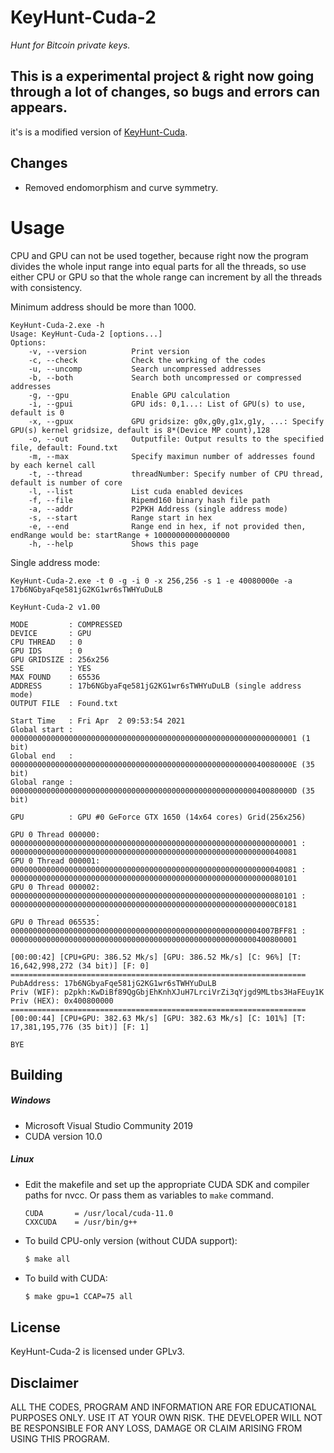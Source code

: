 # KeyHunt-Cuda-2 
_Hunt for Bitcoin private keys._
## This is a experimental project & right now going through a lot of changes, so bugs and errors can appears.

it's is a modified version of [KeyHunt-Cuda](https://github.com/kanhavishva/KeyHunt-Cuda/).


## Changes
- Removed endomorphism and curve symmetry.


# Usage

CPU and GPU can not be used together, because right now the program divides the whole input range into equal parts for all the threads, so use either CPU or GPU so that the whole range can increment by all the threads with consistency.

Minimum address should be more than 1000.

```
KeyHunt-Cuda-2.exe -h
Usage: KeyHunt-Cuda-2 [options...]
Options:
    -v, --version          Print version
    -c, --check            Check the working of the codes
    -u, --uncomp           Search uncompressed addresses
    -b, --both             Search both uncompressed or compressed addresses
    -g, --gpu              Enable GPU calculation
    -i, --gpui             GPU ids: 0,1...: List of GPU(s) to use, default is 0
    -x, --gpux             GPU gridsize: g0x,g0y,g1x,g1y, ...: Specify GPU(s) kernel gridsize, default is 8*(Device MP count),128
    -o, --out              Outputfile: Output results to the specified file, default: Found.txt
    -m, --max              Specify maximun number of addresses found by each kernel call
    -t, --thread           threadNumber: Specify number of CPU thread, default is number of core
    -l, --list             List cuda enabled devices
    -f, --file             Ripemd160 binary hash file path
    -a, --addr             P2PKH Address (single address mode)
    -s, --start            Range start in hex
    -e, --end              Range end in hex, if not provided then, endRange would be: startRange + 10000000000000000
    -h, --help             Shows this page

```

Single address mode:
```
KeyHunt-Cuda-2.exe -t 0 -g -i 0 -x 256,256 -s 1 -e 40080000e -a 17b6NGbyaFqe581jG2KG1wr6sTWHYuDuLB

KeyHunt-Cuda-2 v1.00

MODE         : COMPRESSED
DEVICE       : GPU
CPU THREAD   : 0
GPU IDS      : 0
GPU GRIDSIZE : 256x256
SSE          : YES
MAX FOUND    : 65536
ADDRESS      : 17b6NGbyaFqe581jG2KG1wr6sTWHYuDuLB (single address mode)
OUTPUT FILE  : Found.txt

Start Time   : Fri Apr  2 09:53:54 2021
Global start : 0000000000000000000000000000000000000000000000000000000000000001 (1 bit)
Global end   : 000000000000000000000000000000000000000000000000000000040080000E (35 bit)
Global range : 000000000000000000000000000000000000000000000000000000040080000D (35 bit)

GPU          : GPU #0 GeForce GTX 1650 (14x64 cores) Grid(256x256)

GPU 0 Thread 000000: 0000000000000000000000000000000000000000000000000000000000000001 : 0000000000000000000000000000000000000000000000000000000000040081
GPU 0 Thread 000001: 0000000000000000000000000000000000000000000000000000000000040081 : 0000000000000000000000000000000000000000000000000000000000080101
GPU 0 Thread 000002: 0000000000000000000000000000000000000000000000000000000000080101 : 00000000000000000000000000000000000000000000000000000000000C0181
                   .
GPU 0 Thread 065535: 00000000000000000000000000000000000000000000000000000004007BFF81 : 0000000000000000000000000000000000000000000000000000000400800001

[00:00:42] [CPU+GPU: 386.52 Mk/s] [GPU: 386.52 Mk/s] [C: 96%] [T: 16,642,998,272 (34 bit)] [F: 0]
==================================================================
PubAddress: 17b6NGbyaFqe581jG2KG1wr6sTWHYuDuLB
Priv (WIF): p2pkh:KwDiBf89QgGbjEhKnhXJuH7LrciVrZi3qYjgd9MLtbs3HaFEuy1K
Priv (HEX): 0x400800000
==================================================================
[00:00:44] [CPU+GPU: 382.63 Mk/s] [GPU: 382.63 Mk/s] [C: 101%] [T: 17,381,195,776 (35 bit)] [F: 1]

BYE
```

## Building
##### Windows
- Microsoft Visual Studio Community 2019 
- CUDA version 10.0
##### Linux
 - Edit the makefile and set up the appropriate CUDA SDK and compiler paths for nvcc. Or pass them as variables to `make` command.

    ```make
    CUDA       = /usr/local/cuda-11.0
    CXXCUDA    = /usr/bin/g++
    ```
 - To build CPU-only version (without CUDA support):
    ```sh
    $ make all
    ```
 - To build with CUDA:
    ```sh
    $ make gpu=1 CCAP=75 all
    ```

## License
KeyHunt-Cuda-2 is licensed under GPLv3.

## Disclaimer
ALL THE CODES, PROGRAM AND INFORMATION ARE FOR EDUCATIONAL PURPOSES ONLY. USE IT AT YOUR OWN RISK. THE DEVELOPER WILL NOT BE RESPONSIBLE FOR ANY LOSS, DAMAGE OR CLAIM ARISING FROM USING THIS PROGRAM.

